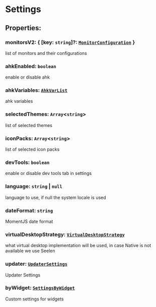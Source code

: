 # **Settings**

## **Properties**:

### monitorsV2: { [key: `string`]?: [`MonitorConfiguration`](./MonitorConfiguration) }

list of monitors and their configurations

### ahkEnabled: `boolean`

enable or disable ahk

### ahkVariables: [`AhkVarList`](./AhkVarList)

ahk variables

### selectedThemes: `Array`<`string`>

list of selected themes

### iconPacks: `Array`<`string`>

list of selected icon packs

### devTools: `boolean`

enable or disable dev tools tab in settings

### language: `string` | `null`

language to use, if null the system locale is used

### dateFormat: `string`

MomentJS date format

### virtualDesktopStrategy: [`VirtualDesktopStrategy`](./VirtualDesktopStrategy)

what virtual desktop implementation will be used, in case Native is not
available we use Seelen

### updater: [`UpdaterSettings`](./UpdaterSettings)

Updater Settings

### byWidget: [`SettingsByWidget`](./SettingsByWidget)

Custom settings for widgets
